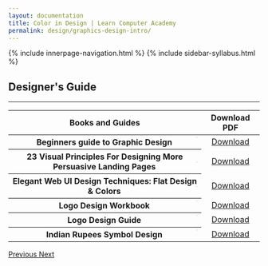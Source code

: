 ```yaml
---
layout: documentation
title: Color in Design | Learn Computer Academy
permalink: design/graphics-design-intro/
---
```

<div class="loader">
{% include innerpage-navigation.html %}
{% include sidebar-syllabus.html %}
 <div class="page-content">
  <div class="content-wrapper">
   <div class="row">
    <div class="col-md-9 content">
     <!-- Your content goes started here -->
     <div class="doc-content">
      <h2>Designer's Guide</h2>
      <hr>
      <table class="table table-striped table-bordered">
       <thead class="thead-shades">
        <tr>
         <th scope="col">Books and Guides</th>
         <th scope="col">Download PDF</th>
        </tr>
       </thead>
       <tbody>
        <style>
         th img {
          float: right;
          max-width: 100px;
          height: auto;
          display: inline-block;
          border: 1px solid #ddd;
         }
         tr td {
          text-align: center;
         }
         .table td {
          vertical-align: middle;
         }
        </style>
        <tr>
         <th scope="row">Beginners guide to Graphic Design <img src="{{ site.baseurl }}/assets/img/graphics-design/poster/thumbnail/book-1.jpg" alt="">
         </th>
         <td>
          <a href="{{ site.baseurl }}/../assets/img/graphics-design/pdfs/designer-guide-1.pdf" class="btn btn-primary" download="LCA-Guide-01">Download</a>
         </td>
        </tr>
        <tr>
         <th scope="row">23 Visual Principles For Designing More Persuasive Landing Pages <img src="{{ site.baseurl }}/assets/img/graphics-design/poster/thumbnail/book-2.jpg" alt="">
         </th>
         <td>
          <a href="{{ site.baseurl }}/../assets/img/graphics-design/pdfs/designer-guide-2.pdf" class="btn btn-primary" download="LCA-Guide-02">Download</a>
         </td>
        </tr>
        <tr>
         <th scope="row">Elegant Web UI Design Techniques: Flat Design & Colors <img src="{{ site.baseurl }}/assets/img/graphics-design/poster/thumbnail/book-3.jpg" alt="">
         </th>
         <td>
          <a href="{{ site.baseurl }}/../assets/img/graphics-design/pdfs/designer-guide-3.pdf" class="btn btn-primary" download="LCA-Guide-03">Download</a>
         </td>
        </tr>
        <tr>
         <th scope="row">Logo Design Workbook <img src="{{ site.baseurl }}/assets/img/graphics-design/poster/thumbnail/book-4.jpg" alt="">
         </th>
         <td>
          <a href="{{ site.baseurl }}/../assets/img/graphics-design/pdfs/designer-guide-4.pdf" class="btn btn-primary" download="LCA-Guide-04">Download</a>
         </td>
        </tr>
        <tr>
         <th scope="row">Logo Design Guide <img src="{{ site.baseurl }}/assets/img/graphics-design/poster/thumbnail/book-5.jpg" alt="">
         </th>
         <td>
          <a href="{{ site.baseurl }}/../assets/img/graphics-design/pdfs/logo-design-1.pdf" class="btn btn-primary" download="LCA-Guide-05">Download</a>
         </td>
        </tr>
        <tr>
         <th scope="row">Indian Rupees Symbol Design <img src="{{ site.baseurl }}/assets/img/graphics-design/poster/thumbnail/book-6.jpg" alt="">
         </th>
         <td>
          <a href="{{ site.baseurl }}/../assets/img/graphics-design/pdfs/Indian_Rupee_Symbol.pdf" class="btn btn-primary" download="LCA-Guide-06">Download</a>
         </td>
        </tr>
       </tbody>
      </table>
     </div>
     <!-- /.Your content goes ends here -->
     <div class="footer-btn d-flex justify-content-between">
      <a href="../photoshop/photoshop-syllabus" class="btn">
       <i class="fas fa-arrow-circle-left"></i>Previous </a>
      <a href="graphics-design-poster" class="btn">Next <i class="fas fa-arrow-circle-right"></i>
      </a>
     </div>
     <!-- /.End of footer button -->
    </div>
    <!-- Right Sidebar Start--> <?php include '../../includes/right-sidebar-innerpage.php'; ?>
    <!-- Right-Sidebar End -->
   </div>
  </div>
  <img src="" intrinsicsize="250 x 250" alt="">

